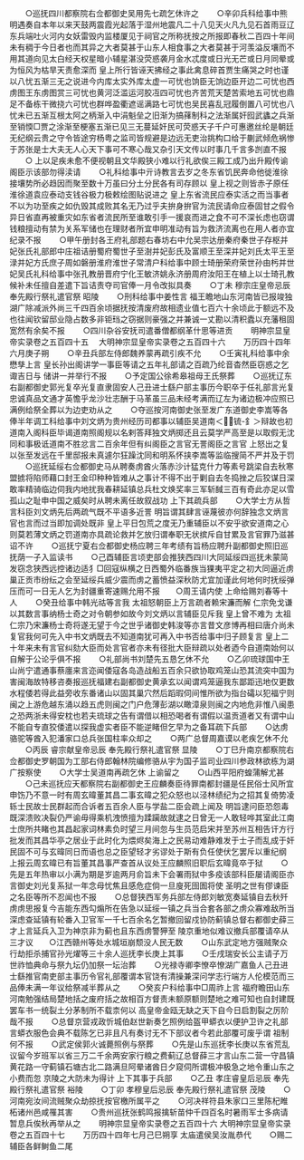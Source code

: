 <!-- { "loadSidebar": true } -->
　　○巡抚四川都察院右佥都御史吴用先七疏乞休许之
　　○辛卯兵科给事中熊明遇奏自本年以来天鼓两震霞光起落于湿州地震凡二十八见天火凡九见石首雨豆辽东兵端吐火河内女妖雷毁内监楼厦见于祠官之所称抚按之所报即春秋二百四十年间未有稠于今日者也而其异之大者莫甚于山东人相食事之大者莫甚于河羡溢反壤而不用其道向见太白经天权星暗小辅星湛没荧惑袭月金水忒度或日光无芒或日月同晕或为恒风为枯旱天责愈深而  皇上所行皆诬天拂经之事此禽息碎首贾生痛哭之时也谨以八忧五渐三无之说进今内库太实外库太虚一可忧也饷臣无饷边臣开边二可忧也西虏图王东虏图赏三可忧也黄河泛滥运河胶冱四可忧也齐苦荒天楚苦索地五可忧也鼎足不备栋干微挠六可忧也群哗盈衢遮谣满路七可忧也吴民喜乱冠履倒置八可忧也八忧未已五渐互根太阿之柄渐入中涓魁垒之旧渐为搞萚制科之法渐属奸囮武蠭之兵渐至销愞□贾之涂渐至梗塞五渐已见三无蔓延奸民可荧惑天子千户可惠邀丝纶是朝廷无纪纲云贵之守令皆途穷杨粤之监司皆规避是边远无吏治挑构口给于蒯武倾危祸惨于苏张是士大夫无人心天下事可不寒心哉又杂引天文传以时事几千言多剀直不报
　　○  上以足疾未愈不便视朝且文华殿狭小难以行礼欲俟三殿工成乃出升殿传谕阁臣示该部勿得渎请
　　○礼科给事中亓诗教言去岁之冬东省饥民奔命他徙淮徐接壤势所必趋因而聚至数十万虽曰分土分民各有司存顾以  皇上视之则皆赤子原任淮徐道袁应泰动支钱谷极力极敕绘图贴说进之  皇上东省流民应泰实活之而当事者不以为功至疾之如仇毁其成败其名无乃过乎夫拚身拚官为流民请命应泰固甘之假令异日省直再被重灾如东省者流民所至谁敢引手一援哀而进之食不可不深长虑也窃谓钱粮擅动有禁为关系军储也在理财者所宜申明准动有旨为救济流离也在用人者亦宜纪录不报
　　○甲午册封各王府礼部题右春坊右中允吴宗达册秦府秦世子存枢并妃张氏礼部郎中庄祖诘册蜀府蜀世子至澍并妃彭氏及富顺王至深并妃刘氏太平王至渌并妃方氏庶子周如磐册淮府淮世子常清户科给事中顾士琦册荣府荣世孙由杇并世妃吴氏礼科给事中张孔教册晋府宁化王敏济姚永济册周府汝阳王在植上以士琦孔教候补未任擅自差遣下旨诘责夺司官俸一月令改拟具奏
　　○丁未  穆宗庄皇帝忌辰  奉先殿行祭礼遣官祭  昭陵
　　○刑科给事中姜性言  福王瞻地山东河南皆已报竣独湖广除减派外尚三千四百余顷据抚按清废府故相遗业值七百六十余顷此于额远不及也往闻钦留邸业隐占数多非钜珰之窃据则豪强之并兼诚一丈勘以清积蠹以充藩租固宽然有余矣不报
　　○四川杂谷安抚司遣番僧都纲革什思等进贡
　　明神宗显皇帝实录卷之五百四十五
　大明神宗显皇帝实录卷之五百四十六
　　万历四十四年六月庚子朔
　　○辛丑兵部左侍郎魏养蒙再疏引疾不允
　　○壬寅礼科给事中余懋孳上言  皇长孙出阁讲学一事臣等请之五年礼部请之百疏乃纶音杳然臣窃惑之乞诹吉日与  储讲一并举行不报
　　○予定国公徐希皋祖母王氏祭葬
　　○巡抚辽东右副都御史郭光复卒光复直隶固安人己丑进士繇户部主事历今职卒于任礼部言光复忠诚真品文通才英憺乎龙沙壮志酬于马革虽三品未经考满而辽左为诸边极冲应照已满例给祭全葬以为边吏劝从之
　　○夺巡按河南御史张至发广东道御史李嵩等各俸半年调工科给事中刘文炳为贵州经历司都事以辅臣吴道南＜锍-釒＞辩故也初道南入阁科臣毕谒道南照阁规以名剌答拜独文炳掷还且云莫学严高至是以取假无沈同和事极诋道南不胜忿言二百余年但有纠阁臣之言官无詈阁臣之言官  上怒出之复以张至发远在千里邸报未真遽尔狂躁沈同和明系怀挟李嵩等监临搜简不严并及于罚
　　○巡抚延绥右佥都御史马从聘奏虏酋火落赤沙计猛克什力等素号跳梁自去秋寒盟掳将陷师藉口封王金印种种皆难从之事计不得不出于剿自去冬捣挫之后狡谋日深敢率精骑临边伺我内地扰我春耕延镇总兵杜文焕奖率三军斩馘三百有奇此亦足以雪孤山之耻申中国之威矣时从聘未离任故叙战功  上下其疏兵部
　　○大学士方从哲言科臣刘文炳先后两疏气既不平语多近詈  明旨谓其肆言诬蔑彼亦何辞独念文炳言官也言而过当即加调处既非  皇上平日包荒之度无乃重辅臣以不安乎欲安道南之心则莫若薄文炳之罚道南亦具疏论救并乞放归谓奉职无状摈斥自甘累及言官罪乃滋甚诏不许
　　○巡抚宁夏右佥都御史杨应聘三年考绩有旨杨应聘升副都御史照旧巡抚荫一子入监读书
　　○己酉辅臣言顷吏部会推狭西四川大同延绥四巡抚未蒙简发窃念狭西远控诸边适犭□回寇纵横之日西蜀外临番族当猓夷平定之初大同逼近虏巢正贡市纷纭之会至延绥兵威少震而虏之蓄愤益深秋防尤宜加谨此何地何时抚绥弹压而可一日无人乞为封疆重寄速赐允用不报　　○周王请内使  上命给赐刘春等十人
　　○癸丑给事中韩光祜等言我  太祖怒朝臣上万言疏者赖宋濂而解  仁宗免戈谦以其数言事纳杨士奇之对令朝参如故今刘文炳以言辅臣见斥我  皇上曾不难为  太祖  仁宗乃宋濂杨士奇将遂无望于今之世乎诸御史韩浚等亦言昔文彦博再相曰唐介尚未复官我何可先入中书文炳既去不知道南犹可再入中书否给事中归子顾复言  皇上二十年来未有言官纠劾大臣而处言官者亦未有径批大臣辩疏以处者迺今自道南始何以自解于公论乎俱不报
　　○礼部尚书刘楚先五恳乞休不允
　　○乙卯琉球国中王山尚宁遣通事蔡廛来言迩闻倭寇各岛造战船五百余只欲协取鸡笼山恐其流突中国为害闽海故特移咨奏报巡抚福建右副都御史黄承玄以闻谓鸡笼逼我东鄙距迅地仅更数水程倭若得此益旁收东番诸山以固其巢穴然后蹈瑕伺间惟所欲为指台礵以犯福宁则闽之上游危越东涌以趋五虎则闽之门户危薄彭湖以瞰漳泉则闽之内地危非惟八闽患之恐两浙未得安枕也若夫琉球之告有谓借以相恐喝者有谓假以温贡道者又有谓中山不能自专直狡倭遣以探我虚实者臣不能逆睹但乞早为之备耳疏下兵部
　　○达虏骆驼等酋入犯潘家口总兵张国柱率众却之
　　○两广总督周嘉谟以老疾乞休不允
　　○丙辰  睿宗献皇帝忌辰  奉先殿行祭礼遣官祭  显陵
　　○丁巳升南京都察院右佥都御史罗朝国为工部右侍郎翰林院编修骆从宇为国子监司业四川参政林欲栋为湖广按察使
　　○大学士吴道南再疏乞休  上谕留之
　　○山西平阳府蝗蒲解尤甚
　　○己未巡抚应天都察院右副都御史王应麟奏臣待罪南都封疆是任民俗士风所宜申饬乃不意一时有周玄暐董其昌二事玄暐之犯众怒也以泾林绩纪为之招其复倚势凌轹士民故士民群起而合诉者五百余人臣与学盐二臣会疏上闻及  明旨逮问臣恐怨毒既深溃败决裂仍严谕毋得乘机洩愤擅为蹂躏故就逮之日曾无一人敢轻哗其室此江南士庶所共睹也其昌起家词林素负时望三月间忽与生员范启宋并至苏州互相告讦方行批发而其昌华亭之居业于此时化为煨烬矣海上之民易动难静难发于士子而乱成于奸民固不可与玄暐同日而语也总之臣望轻才劣谬处于斯有负任使伏乞罢斥以重纪纲  上报云周玄暐已有旨董其昌事严查首从议处王应麟照旧职后玄暐竟卒于狱
　　○先是五年热审以小满为期是岁逾两月俞旨未下会署雨狱中多疫该部科臣屡请阁臣亦言御史刘光复系狱一年念母忧焦且感危症倘一旦廋死囹圄将使  圣明之世有僇谏臣之名臣等所不忍闻也不报
　　○总督狭西军务兵部左侍郎刘敏宽奏延镇自去秋歼虏虏思报复今吉能东西勾煽所在告急以延绥一镇之兵当合套各部之虏众寡难敌所当深虑查延镇有轮番入卫官军一千七百余名乞暂撤回留戍协防蓟镇总督右都御史薛三才上言延兵入卫为神京非为蓟也且东西虏警狎至  陵京重地似难议撤兵部覆请卒从三才议　　○江西赣州等处水城垣崩颓没人民无数
　　○山东武定地方强贼聚众行劫拒杀捕官孙光燿等三十余人巡抚李长庚上其事
　　○壬戌瑞安长公主请子万世祚恤典命与祭九坛仍加祭一坛治葬
　　○光禄寺卿李憭卒憭湖广嘉鱼人己丑进士繇推官南吏部主事历令官礼部覆谓本官饶有清操兼深问学志行端方人伦模范而三品俸未满一年议给祭减半葬从之
　　○癸亥户科给事中□周祚上言  福府瞻田山东河南勉强结局楚地括之废府括之故相百方督责未额原额则楚地之难可知也自封建既罢车书一统裂土分茅制所不载柰何以  高皇帝金瓯无缺之天下自今日启割裂之厉阶哉不报
　　○总督京营戎政忻城伯赵世新奏乞照例给盔甲蟒衣以便护卫许之礼部言蟒衣服色会典不载陈乞已非且凡有奏讨无不下部议者今若此部覆可废乎谓  祖制何不报
　　○武定侯郭火诚薨照例与祭葬
　　○先是山东巡抚李长庚以东省荒乱议留今岁班军以省三万二千余两安家行粮之费蓟辽总督薛三才言山东二营一守昌镇黄花路一守蓟镇石塘古北二路满旦阿晕诸酋日夕窥伺所谓极冲极急之地令重山东之小费而忽  京陵之大防未为得计  上下其事于兵部
　　○乙丑  孝庄睿皇后忌辰  奉先殿行祭礼遣官祭  裕陵
　　○丁卯  孝穆皇后忌辰  奉先殿行祭礼遣官祭  茂陵
　　○河南宛汝间流贼聚众劫掠抚按官檄所属平之
　　○河决祥符县朱家口三里陈杞睢柘诸州邑咸罹其害
　　○贵州巡抚张鹤鸣报擒斩苗仲千四百名时暑雨军士多病请暂息兵俟秋再举从之
　　明神宗显皇帝实录卷之五百四十六
大明神宗显皇帝实录卷之五百四十七
　　万历四十四年七月己巳朔享  太庙遣侯吴汝胤恭代
　　○赐二辅臣各鲜鲥鱼二尾
